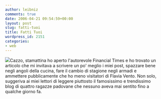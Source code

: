 ```yaml
---
author: leibniz
comments: true
date: 2006-04-21 09:54:59+00:00
layout: post
slug: fatti-tuoi
title: Fatti Tuoi
wordpress_id: 2151
categories:
- web
---
```


![](http://www.themorningnews.org/images/orn_saturdayft.jpg)Cazzo, stamattina ho aperto l'autorevole Financial Times e ho trovato un articolo che mi invitava a scrivere un po' meglio i miei post, spazzare bene negli angoli della cucina, fare il cambio di stagione negli armadi e ammettere pubblicamente che ho meno visitatori di Flavia Vento. Non solo, suggeriva ai miei lettori di leggere piuttosto il famosissimo e trendissimo blog di quattro ragazze padovane che nessuno aveva mai sentito fino a qualche giorno fa.
